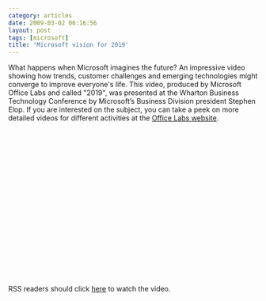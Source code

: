 ```yaml
---
category: articles
date: 2009-03-02 06:16:56
layout: post
tags: [microsoft]
title: 'Microsoft vision for 2019'
---
```


<p>What happens when Microsoft imagines the future? An impressive video showing how trends, customer challenges and emerging technologies might converge to improve everyone's life. This video, produced by Microsoft Office Labs and called "2019", was presented at the Wharton Business Technology Conference by Microsoft’s Business Division president Stephen Elop. If you are interested on the subject, you can take a peek on more detailed videos for different activities at the <a href="http://www.officelabs.com/Pages/Envisioning.aspx">Office Labs website</a>.</p>

<iframe title="Microsoft vision for 2019" width="480" height="300" data-src="//www.youtube.com/embed/RvtxupQmRSA" frameborder="0" allowfullscreen></iframe>

<p>RSS readers should click <a href="//joaobordalo.com/articles/2009/03/02/microsoft-vision-for-2019">here</a> to watch the video.</p>

